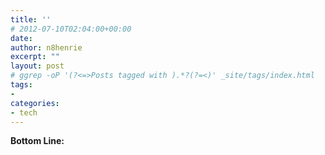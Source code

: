 ```yaml
---
title: ''
# 2012-07-10T02:04:00+00:00
date:
author: n8henrie
excerpt: ""
layout: post
# ggrep -oP '(?<=>Posts tagged with ).*?(?=<)' _site/tags/index.html
tags:
-
categories:
- tech
---
```

**Bottom Line:** <!--more-->

